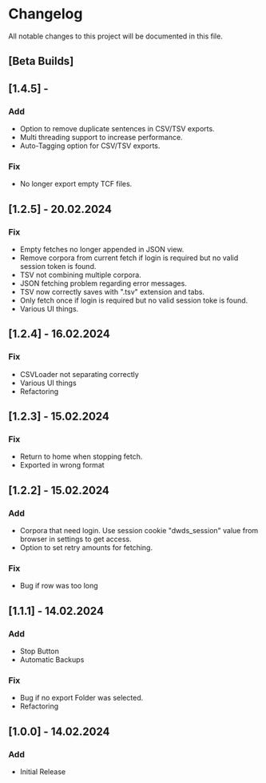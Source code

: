 # Changelog

All notable changes to this project will be documented in this file.

## [Beta Builds]

## [1.4.5] - 

### Add

- Option to remove duplicate sentences in CSV/TSV exports.
- Multi threading support to increase performance.
- Auto-Tagging option for CSV/TSV exports.

### Fix

- No longer export empty TCF files.


## [1.2.5] - 20.02.2024

### Fix

- Empty fetches no longer appended in JSON view.
- Remove corpora from current fetch if login is required but no valid session token is found.
- TSV not combining multiple corpora.
- JSON fetching problem regarding error messages.
- TSV now correctly saves with ".tsv" extension and tabs.
- Only fetch once if login is required but no valid session toke is found.
- Various UI things.

## [1.2.4] - 16.02.2024

### Fix

- CSVLoader not separating correctly
- Various UI things
- Refactoring

## [1.2.3] - 15.02.2024

### Fix

- Return to home when stopping fetch.
- Exported in wrong format

## [1.2.2] - 15.02.2024

### Add

- Corpora that need login. Use session cookie "dwds_session" value from browser in settings to get access.
- Option to set retry amounts for fetching.

### Fix

- Bug if row was too long

## [1.1.1] - 14.02.2024

### Add

- Stop Button
- Automatic Backups

### Fix

- Bug if no export Folder was selected.
- Refactoring

## [1.0.0] - 14.02.2024

### Add

- Initial Release